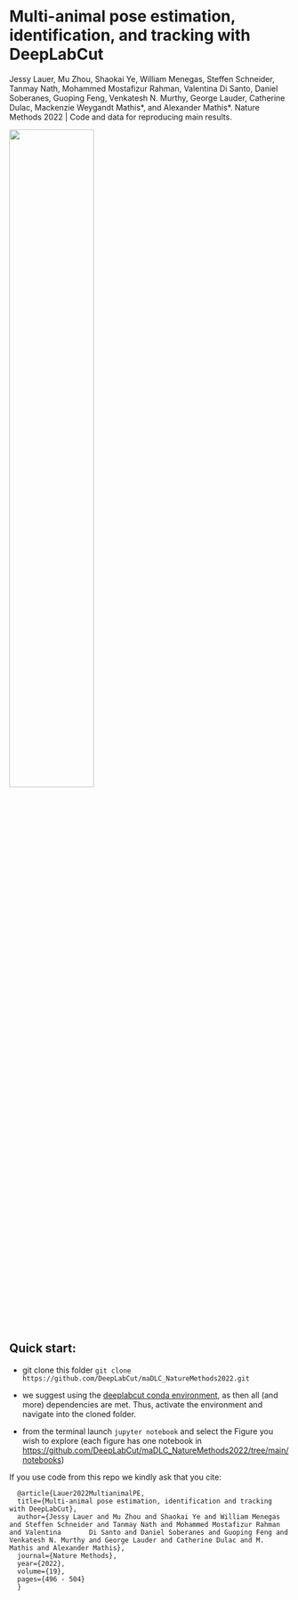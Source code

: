
 # Multi-animal pose estimation, identification, and tracking with DeepLabCut 

Jessy Lauer, Mu Zhou, Shaokai Ye, William Menegas, Steffen Schneider, Tanmay Nath, Mohammed Mostafizur Rahman, Valentina Di Santo, Daniel Soberanes, Guoping Feng, Venkatesh N. Murthy, George Lauder, Catherine Dulac, Mackenzie Weygandt Mathis*, and Alexander Mathis*. Nature Methods 2022 | Code and data for reproducing main results.

<p align="left">
<img src="https://images.squarespace-cdn.com/content/v1/57f6d51c9f74566f55ecf271/1628250004229-KVYD7JJVHYEFDJ32L9VJ/DLClogo2021.jpg?format=1000w" width="55%">
</p>

## Quick start:

- git clone this folder `git clone https://github.com/DeepLabCut/maDLC_NatureMethods2022.git`

- we suggest using the [deeplabcut conda environment](https://deeplabcut.github.io/DeepLabCut/docs/installation.html#conda-the-installation-process-is-as-easy-as-this-figure), as then all (and more) dependencies are met. Thus, activate the environment and navigate into the cloned folder.

- from the terminal launch `jupyter notebook` and select the Figure you wish to explore (each figure has one notebook in https://github.com/DeepLabCut/maDLC_NatureMethods2022/tree/main/notebooks)

If you use code from this repo we kindly ask that you cite:

      @article{Lauer2022MultianimalPE,
      title={Multi-animal pose estimation, identification and tracking with DeepLabCut},
      author={Jessy Lauer and Mu Zhou and Shaokai Ye and William Menegas and Steffen Schneider and Tanmay Nath and Mohammed Mostafizur Rahman and Valentina       Di Santo and Daniel Soberanes and Guoping Feng and Venkatesh N. Murthy and George Lauder and Catherine Dulac and M. Mathis and Alexander Mathis},
      journal={Nature Methods},
      year={2022},
      volume={19},
      pages={496 - 504}
      }
